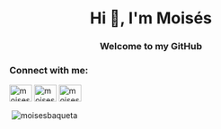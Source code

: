 <h1 align="center">Hi 👋, I'm Moisés</h1>
<h3 align="center">Welcome to my GitHub</h3>



<h3 align="left">Connect with me:</h3>
<p align="left">
<a href="https://twitter.com/moisesbaqueta" target="blank"><img align="center" src="https://raw.githubusercontent.com/rahuldkjain/github-profile-readme-generator/master/src/images/icons/Social/twitter.svg" alt="moisesbaqueta" height="30" width="40" /></a>
<a href="https://linkedin.com/in/moisesepferreira" target="blank"><img align="center" src="https://raw.githubusercontent.com/rahuldkjain/github-profile-readme-generator/master/src/images/icons/Social/linked-in-alt.svg" alt="moisesepferreira" height="30" width="40" /></a>
<a href="https://instagram.com/moisesepferreira" target="blank"><img align="center" src="https://raw.githubusercontent.com/rahuldkjain/github-profile-readme-generator/master/src/images/icons/Social/instagram.svg" alt="moisesepferreira" height="30" width="40" /></a>
</p>

<p>&nbsp;<img align="center" src="https://github-readme-stats.vercel.app/api?username=moisesbaqueta&show_icons=true&locale=en" alt="moisesbaqueta" /></p>
